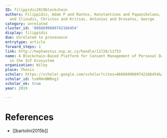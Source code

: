 ```yaml
---
ID: filippidis2019blockchain
authors: Filippidis, Adam P and Rantos, Konstantinos and Papanikolaou, Alexandros
  and Ilioudis, Christos and Kritsas, Antonios and Drosatos, George
category: unrelated
cluster_id: '8666699689742166454'
display: filippidis
due: Unrelated to provenance
entrytype: article
forward_steps: 1
link: http://hephaestus.nup.ac.cy/handle/11728/11753
name: A Blockchain-Based Platform for Consent Management of Personal Data Processing
  in the IoT Ecosystem
organization: Wiley
place: Thesis
scholar: https://scholar.google.com/scholar?cites=8666699689742166454&as_sdt=2005&sciodt=0,5&hl=en
scholar_id: tukRHnNNRngJ
scholar_ok: true
year: 2019

---
```


# References

- [[bartolini2015b]]
